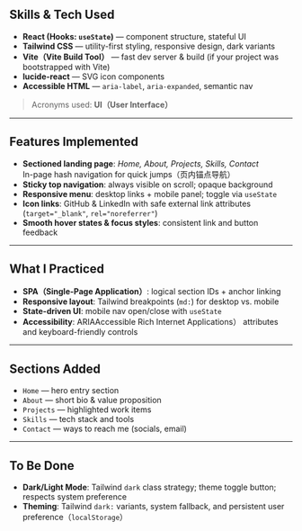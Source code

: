 ## Skills & Tech Used

- **React (Hooks: `useState`)** — component structure, stateful UI
- **Tailwind CSS** — utility-first styling, responsive design, dark variants
- **Vite（Vite Build Tool）** — fast dev server & build (if your project was bootstrapped with Vite)
- **lucide-react** — SVG icon components
- **Accessible HTML** — `aria-label`, `aria-expanded`, semantic nav

> Acronyms used: **UI（User Interface）**

---

## Features Implemented

- **Sectioned landing page**: _Home, About, Projects, Skills, Contact_  
  In-page hash navigation for quick jumps（页内锚点导航）
- **Sticky top navigation**: always visible on scroll; opaque background
- **Responsive menu**: desktop links + mobile panel; toggle via `useState`
- **Icon links**: GitHub & LinkedIn with safe external link attributes (`target="_blank"`, `rel="noreferrer"`)
- **Smooth hover states & focus styles**: consistent link and button feedback

---

## What I Practiced

- **SPA（Single-Page Application）**: logical section IDs + anchor linking
- **Responsive layout**: Tailwind breakpoints (`md:`) for desktop vs. mobile
- **State-driven UI**: mobile nav open/close with `useState`
- **Accessibility**: ARIAAccessible Rich Internet Applications） attributes and keyboard-friendly controls

---

## Sections Added

- `Home` — hero entry section
- `About` — short bio & value proposition
- `Projects` — highlighted work items
- `Skills` — tech stack and tools
- `Contact` — ways to reach me (socials, email)

---

## To Be Done

- **Dark/Light Mode**: Tailwind `dark` class strategy; theme toggle button; respects system preference
- **Theming**: Tailwind `dark:` variants, system fallback, and persistent user preference（`localStorage`）
